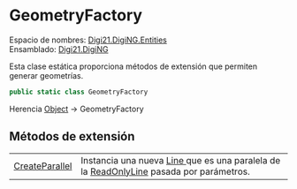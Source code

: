 # GeometryFactory

Espacio de nombres: [Digi21.DigiNG.Entities](../../)  
Ensamblado: [Digi21.DigiNG](../../../)

Esta clase estática proporciona métodos de extensión que permiten generar geometrías.

```csharp
public static class GeometryFactory
```

Herencia [Object](https://docs.microsoft.com/en-us/dotnet/api/system.object?view=net-5.0) → GeometryFactory

## Métodos de extensión

|  |  |
| :--- | :--- |
| [CreateParallel](metodos-de-extension/createparallel.md) | Instancia una nueva [Line ](../line/)que es una paralela de la [ReadOnlyLine](../readonlyline/) pasada por parámetros. |



